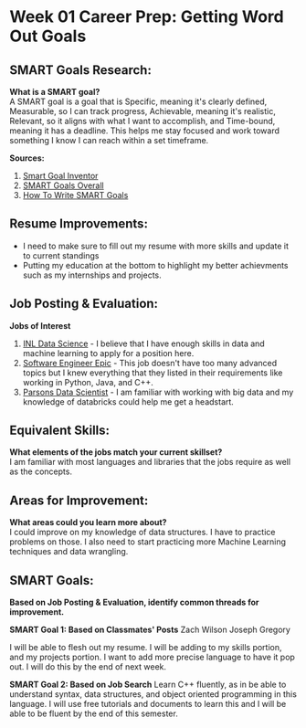 # Week 01 Career Prep: Getting Word Out Goals

## SMART Goals Research:
**What is a SMART goal?**  
A SMART goal is a goal that is Specific, meaning it's clearly defined, Measurable, so I can track progress, Achievable, meaning it's realistic, Relevant, so it aligns with what I want to accomplish, and Time-bound, meaning it has a deadline. This helps me stay focused and work toward something I know I can reach within a set timeframe.

**Sources:**
1. [Smart Goal Inventor](https://www.mindtools.com/a4wo118/smart-goals)
2. [SMART Goals Overall](https://www.forbes.com/advisor/business/smart-goals/)
3. [How To Write SMART Goals](https://www.smartsheet.com/blog/essential-guide-writing-smart-goals)

## Resume Improvements:
- I need to make sure to fill out my resume with more skills and update it to current standings
- Putting my education at the bottom to highlight my better achievments such as my internships and projects.

## Job Posting & Evaluation:
**Jobs of Interest**  

1. [INL Data Science](https://www.bing.com/jobs?q=data+science+and+software+jobs+near+me&scp=0&jid=1640335291.Retro&rb=0&rc=20&L2=true&c=1&form=JOBL2S) - I believe that I have enough skills in data and machine learning to apply for a position here.
2. [Software Engineer Epic](https://www.bing.com/jobs?q=data+science+and+software+jobs+near+me&scp=0&jid=1640335291.Retro&rb=0&rc=20&L2=true&c=1&form=JOBL2S) - This job doesn't have too many advanced topics but I knew everything that they listed in their requirements like working in Python, Java, and C++.
3. [Parsons Data Scientist](https://www.bing.com/jobs?q=parsons+hawaii+data+scientist+job+postings&scp=0&jid=101111861.Retro&rb=0&rc=20&L2=true&c=1&form=JOBL2S) - I am familiar with working with big data and my knowledge of databricks could help me get a headstart.
   
## Equivalent Skills:
**What elements of the jobs match your current skillset?**  
I am familiar with most languages and libraries that the jobs require as well as the concepts.

## Areas for Improvement:
**What areas could you learn more about?**  
I could improve on my knowledge of data structures. I have to practice problems on those. I also need to start practicing more Machine Learning techniques and data wrangling.


## SMART Goals:
**Based on Job Posting & Evaluation, identify common threads for improvement.**

**SMART Goal 1: Based on Classmates' Posts**
Zach Wilson
Joseph Gregory

I will be able to flesh out my resume. I will be adding to my skills portion, and my projects portion. I want to add more precise language to have it pop out. I will do this by the end of next week.

**SMART Goal 2: Based on Job Search**
Learn C++ fluently, as in be able to understand syntax, data structures, and object oriented programming in this language. I will use free tutorials and documents to learn this and I will be able to be fluent by the end of this semester. 


